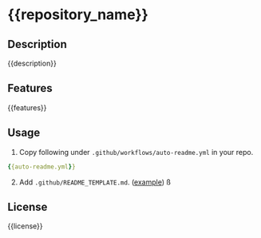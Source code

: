 # {{repository_name}}

## Description
{{description}}

## Features
{{features}}

## Usage
1. Copy following under `.github/workflows/auto-readme.yml` in your repo.

```.github/workflows/auto-readme.yml
{{auto-readme.yml}}
```

2. Add `.github/README_TEMPLATE.md`. ([example](.github/README_TEMPLATE.md`))
ß
## License
{{license}}
